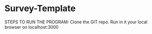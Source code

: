 # Survey-Template
STEPS TO RUN THE PROGRAM:
Clone the GIT repo. 
Run in it your local browser on localhost:3000